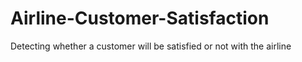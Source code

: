 # Airline-Customer-Satisfaction
Detecting whether a customer will be satisfied or not with the airline

